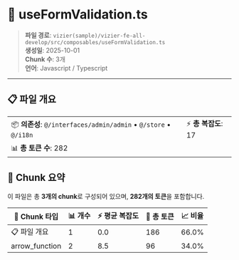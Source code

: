 # 📄 useFormValidation.ts

> **파일 경로**: `vizier(sample)/vizier-fe-all-develop/src/composables/useFormValidation.ts`  
> **생성일**: 2025-10-01  
> **Chunk 수**: 3개  
> **언어**: Javascript / Typescript
---


## 📋 파일 개요

| | |
|--|--|
| 📦 **의존성**: `@/interfaces/admin/admin` • `@/store` • `@/i18n` | ⚡ **총 복잡도**: 17 |
| 📊 **총 토큰 수**: 282 |  |






## 🧩 Chunk 요약

이 파일은 총 **3개의 chunk**로 구성되어 있으며, **282개의 토큰**을 포함합니다.

| 🧩 Chunk 타입 | 📊 개수 | ⚡ 평균 복잡도 | 📝 총 토큰 | 📈 비율 |
|---------------|--------|-------------|----------|--------|
| 📋 파일 개요 | 1 | 0.0 | 186 | 66.0% |
| arrow_function | 2 | 8.5 | 96 | 34.0% |

